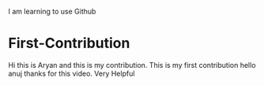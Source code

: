 
I am learning to use Github
# First-Contribution
Hi this is Aryan and this is my contribution.
This is my first contribution
hello anuj thanks for this video. Very Helpful
